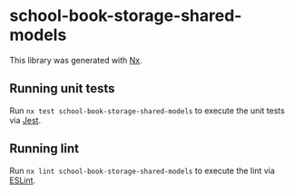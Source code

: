 # school-book-storage-shared-models

This library was generated with [Nx](https://nx.dev).

## Running unit tests

Run `nx test school-book-storage-shared-models` to execute the unit tests via [Jest](https://jestjs.io).

## Running lint

Run `nx lint school-book-storage-shared-models` to execute the lint via [ESLint](https://eslint.org/).
